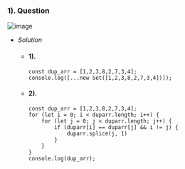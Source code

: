 ### 1). Question
![image](https://user-images.githubusercontent.com/120416755/216376656-9f60056d-2158-4ce3-8230-b18353cb3c4b.png)
- <i>Solution</i>
    - #### 1).
          const dup_arr = [1,2,3,8,2,7,3,4];
          console.log([...new Set([1,2,3,8,2,7,3,4])]);
              
    - #### 2).
          const dup_arr = [1,2,3,8,2,7,3,4];
          for (let i = 0; i < duparr.length; i++) {
              for (let j = 0; j < duparr.length; j++) {
                  if (duparr[i] == duparr[j] && i != j) {
                      duparr.splice(j, 1)
                  }
              }
          }
          console.log(dup_arr);
              
